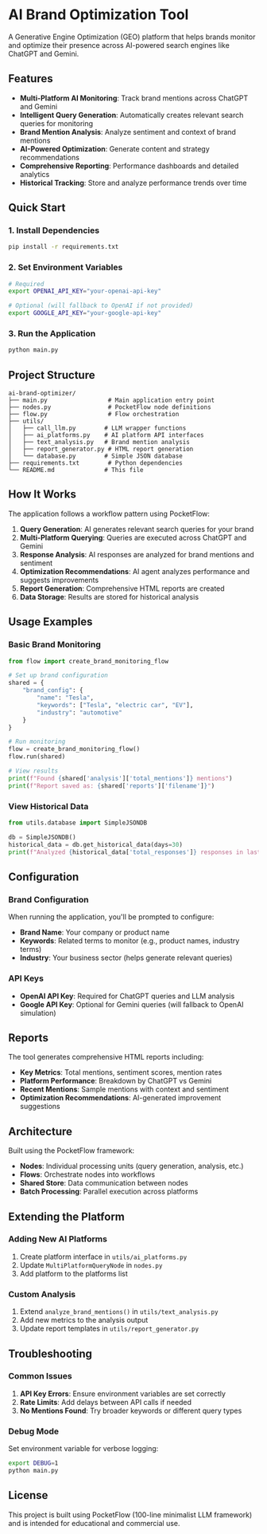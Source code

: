 # AI Brand Optimization Tool

A Generative Engine Optimization (GEO) platform that helps brands monitor and optimize their presence across AI-powered search engines like ChatGPT and Gemini.

## Features

- **Multi-Platform AI Monitoring**: Track brand mentions across ChatGPT and Gemini
- **Intelligent Query Generation**: Automatically creates relevant search queries for monitoring
- **Brand Mention Analysis**: Analyze sentiment and context of brand mentions
- **AI-Powered Optimization**: Generate content and strategy recommendations
- **Comprehensive Reporting**: Performance dashboards and detailed analytics
- **Historical Tracking**: Store and analyze performance trends over time

## Quick Start

### 1. Install Dependencies

```bash
pip install -r requirements.txt
```

### 2. Set Environment Variables

```bash
# Required
export OPENAI_API_KEY="your-openai-api-key"

# Optional (will fallback to OpenAI if not provided)
export GOOGLE_API_KEY="your-google-api-key"
```

### 3. Run the Application

```bash
python main.py
```

## Project Structure

```
ai-brand-optimizer/
├── main.py                 # Main application entry point
├── nodes.py                # PocketFlow node definitions
├── flow.py                 # Flow orchestration
├── utils/
│   ├── call_llm.py        # LLM wrapper functions
│   ├── ai_platforms.py    # AI platform API interfaces
│   ├── text_analysis.py   # Brand mention analysis
│   ├── report_generator.py # HTML report generation
│   └── database.py        # Simple JSON database
├── requirements.txt        # Python dependencies
└── README.md              # This file
```

## How It Works

The application follows a workflow pattern using PocketFlow:

1. **Query Generation**: AI generates relevant search queries for your brand
2. **Multi-Platform Querying**: Queries are executed across ChatGPT and Gemini
3. **Response Analysis**: AI responses are analyzed for brand mentions and sentiment
4. **Optimization Recommendations**: AI agent analyzes performance and suggests improvements
5. **Report Generation**: Comprehensive HTML reports are created
6. **Data Storage**: Results are stored for historical analysis

## Usage Examples

### Basic Brand Monitoring

```python
from flow import create_brand_monitoring_flow

# Set up brand configuration
shared = {
    "brand_config": {
        "name": "Tesla",
        "keywords": ["Tesla", "electric car", "EV"],
        "industry": "automotive"
    }
}

# Run monitoring
flow = create_brand_monitoring_flow()
flow.run(shared)

# View results
print(f"Found {shared['analysis']['total_mentions']} mentions")
print(f"Report saved as: {shared['reports']['filename']}")
```

### View Historical Data

```python
from utils.database import SimpleJSONDB

db = SimpleJSONDB()
historical_data = db.get_historical_data(days=30)
print(f"Analyzed {historical_data['total_responses']} responses in last 30 days")
```

## Configuration

### Brand Configuration

When running the application, you'll be prompted to configure:

- **Brand Name**: Your company or product name
- **Keywords**: Related terms to monitor (e.g., product names, industry terms)
- **Industry**: Your business sector (helps generate relevant queries)

### API Keys

- **OpenAI API Key**: Required for ChatGPT queries and LLM analysis
- **Google API Key**: Optional for Gemini queries (will fallback to OpenAI simulation)

## Reports

The tool generates comprehensive HTML reports including:

- **Key Metrics**: Total mentions, sentiment scores, mention rates
- **Platform Performance**: Breakdown by ChatGPT vs Gemini
- **Recent Mentions**: Sample mentions with context and sentiment
- **Optimization Recommendations**: AI-generated improvement suggestions

## Architecture

Built using the PocketFlow framework:

- **Nodes**: Individual processing units (query generation, analysis, etc.)
- **Flows**: Orchestrate nodes into workflows
- **Shared Store**: Data communication between nodes
- **Batch Processing**: Parallel execution across platforms

## Extending the Platform

### Adding New AI Platforms

1. Create platform interface in `utils/ai_platforms.py`
2. Update `MultiPlatformQueryNode` in `nodes.py`
3. Add platform to the platforms list

### Custom Analysis

1. Extend `analyze_brand_mentions()` in `utils/text_analysis.py`
2. Add new metrics to the analysis output
3. Update report templates in `utils/report_generator.py`

## Troubleshooting

### Common Issues

1. **API Key Errors**: Ensure environment variables are set correctly
2. **Rate Limits**: Add delays between API calls if needed
3. **No Mentions Found**: Try broader keywords or different query types

### Debug Mode

Set environment variable for verbose logging:

```bash
export DEBUG=1
python main.py
```

## License

This project is built using PocketFlow (100-line minimalist LLM framework) and is intended for educational and commercial use.